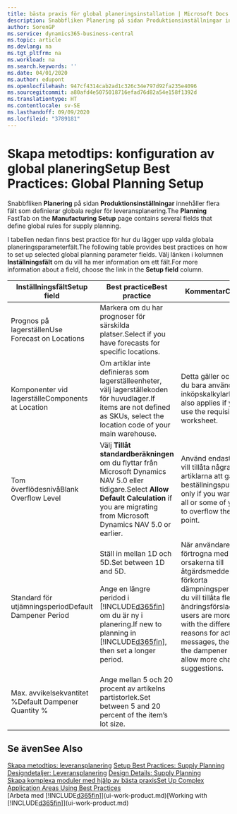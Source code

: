 ```yaml
---
title: bästa praxis för global planeringsinstallation | Microsoft Docs
description: Snabbfliken Planering på sidan Produktionsinställningar innehåller flera fält som definierar globala regler för leveransplanering.
author: SorenGP
ms.service: dynamics365-business-central
ms.topic: article
ms.devlang: na
ms.tgt_pltfrm: na
ms.workload: na
ms.search.keywords: ''
ms.date: 04/01/2020
ms.author: edupont
ms.openlocfilehash: 947cf4314cab2ad1c326c34e797d92fa235e4096
ms.sourcegitcommit: a80afd4e5075018716efad76d82a54e158f1392d
ms.translationtype: HT
ms.contentlocale: sv-SE
ms.lasthandoff: 09/09/2020
ms.locfileid: "3789181"
---
```

# <a name="setup-best-practices-global-planning-setup"></a><span data-ttu-id="2cd62-103">Skapa metodtips: konfiguration av global planering</span><span class="sxs-lookup"><span data-stu-id="2cd62-103">Setup Best Practices: Global Planning Setup</span></span>
<span data-ttu-id="2cd62-104">Snabbfliken **Planering** på sidan **Produktionsinställningar** innehåller flera fält som definierar globala regler för leveransplanering.</span><span class="sxs-lookup"><span data-stu-id="2cd62-104">The **Planning** FastTab on the **Manufacturing Setup** page contains several fields that define global rules for supply planning.</span></span>  

 <span data-ttu-id="2cd62-105">I tabellen nedan finns best practice för hur du lägger upp valda globala planeringsparameterfält.</span><span class="sxs-lookup"><span data-stu-id="2cd62-105">The following table provides best practices on how to set up selected global planning parameter fields.</span></span> <span data-ttu-id="2cd62-106">Välj länken i kolumnen **Inställningsfält** om du vill ha mer information om ett fält.</span><span class="sxs-lookup"><span data-stu-id="2cd62-106">For more information about a field, choose the link in the **Setup field** column.</span></span>  

|<span data-ttu-id="2cd62-107">Inställningsfält</span><span class="sxs-lookup"><span data-stu-id="2cd62-107">Setup field</span></span>|<span data-ttu-id="2cd62-108">Best practice</span><span class="sxs-lookup"><span data-stu-id="2cd62-108">Best practice</span></span>|<span data-ttu-id="2cd62-109">Kommentar</span><span class="sxs-lookup"><span data-stu-id="2cd62-109">Comment</span></span>|  
|-----------------|-------------------|-------------|  
|<span data-ttu-id="2cd62-110">Prognos på lagerställen</span><span class="sxs-lookup"><span data-stu-id="2cd62-110">Use Forecast on Locations</span></span>|<span data-ttu-id="2cd62-111">Markera om du har prognoser för särskilda platser.</span><span class="sxs-lookup"><span data-stu-id="2cd62-111">Select if you have forecasts for specific locations.</span></span>||  
|<span data-ttu-id="2cd62-112">Komponenter vid lagerställe</span><span class="sxs-lookup"><span data-stu-id="2cd62-112">Components at Location</span></span>|<span data-ttu-id="2cd62-113">Om artiklar inte definieras som lagerställeenheter, välj lagerställekoden för huvudlager.</span><span class="sxs-lookup"><span data-stu-id="2cd62-113">If items are not defined as SKUs, select the location code of your main warehouse.</span></span>|<span data-ttu-id="2cd62-114">Detta gäller också om du bara använder inköpskalkylarket.</span><span class="sxs-lookup"><span data-stu-id="2cd62-114">This also applies if you only use the requisition worksheet.</span></span>|  
|<span data-ttu-id="2cd62-115">Tom överflödesnivå</span><span class="sxs-lookup"><span data-stu-id="2cd62-115">Blank Overflow Level</span></span>|<span data-ttu-id="2cd62-116">Välj **Tillåt standardberäkningen** om du flyttar från Microsoft Dynamics NAV 5.0 eller tidigare.</span><span class="sxs-lookup"><span data-stu-id="2cd62-116">Select **Allow Default Calculation** if you are migrating from Microsoft Dynamics NAV 5.0 or earlier.</span></span>|<span data-ttu-id="2cd62-117">Använd endast om du vill tillåta några eller alla artiklarna att gå över beställningspunkten.</span><span class="sxs-lookup"><span data-stu-id="2cd62-117">Use only if you want to allow all or some of your items to overflow the reorder point.</span></span>|  
|<span data-ttu-id="2cd62-118">Standard för utjämningsperiod</span><span class="sxs-lookup"><span data-stu-id="2cd62-118">Default Dampener Period</span></span>|<span data-ttu-id="2cd62-119">Ställ in mellan 1D och 5D.</span><span class="sxs-lookup"><span data-stu-id="2cd62-119">Set between 1D and 5D.</span></span><br /><br /> <span data-ttu-id="2cd62-120">Ange en längre peridod i [!INCLUDE[d365fin](includes/d365fin_md.md)] om du är ny i planering.</span><span class="sxs-lookup"><span data-stu-id="2cd62-120">If new to planning in [!INCLUDE[d365fin](includes/d365fin_md.md)], then set a longer period.</span></span>|<span data-ttu-id="2cd62-121">När användare är mer förtrogna med de olika orsakerna till åtgärdsmeddelanden, förkorta dämpningsperioden om du vill tillåta fler ändringsförslag.</span><span class="sxs-lookup"><span data-stu-id="2cd62-121">When users are more familiar with the different reasons for action messages, then shorten the dampener period to allow more change suggestions.</span></span>|  
|<span data-ttu-id="2cd62-122">Max. avvikelsekvantitet %</span><span class="sxs-lookup"><span data-stu-id="2cd62-122">Default Dampener Quantity %</span></span>|<span data-ttu-id="2cd62-123">Ange mellan 5 och 20 procent av artikelns partistorlek.</span><span class="sxs-lookup"><span data-stu-id="2cd62-123">Set between 5 and 20 percent of the item’s lot size.</span></span>||  

## <a name="see-also"></a><span data-ttu-id="2cd62-124">Se även</span><span class="sxs-lookup"><span data-stu-id="2cd62-124">See Also</span></span>  
 <span data-ttu-id="2cd62-125">[Skapa metodtips: leveransplanering](setup-best-practices-supply-planning.md) </span><span class="sxs-lookup"><span data-stu-id="2cd62-125">[Setup Best Practices: Supply Planning](setup-best-practices-supply-planning.md) </span></span>  
 <span data-ttu-id="2cd62-126">[Designdetaljer: Leveransplanering](design-details-supply-planning.md) </span><span class="sxs-lookup"><span data-stu-id="2cd62-126">[Design Details: Supply Planning](design-details-supply-planning.md) </span></span>  
 [<span data-ttu-id="2cd62-127">Skapa komplexa moduler med hjälp av bästa praxis</span><span class="sxs-lookup"><span data-stu-id="2cd62-127">Set Up Complex Application Areas Using Best Practices</span></span>](set-up-complex-application-areas-using-best-practices.md)  
 <span data-ttu-id="2cd62-128">[Arbeta med [!INCLUDE[d365fin](includes/d365fin_md.md)]](ui-work-product.md)</span><span class="sxs-lookup"><span data-stu-id="2cd62-128">[Working with [!INCLUDE[d365fin](includes/d365fin_md.md)]](ui-work-product.md)</span></span>
